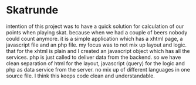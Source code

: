 Skatrunde
=========

intention of this project was to have a quick solution for calculation of our points when playing skat. because when we had a couple of beers nobody could count anymore. it is a simple application which has a xhtml page, a javascript file and an php file. my focus was to not mix up layout and logic. that for the xhtml is plain and I created an javascript object which has all the services. php is just called to deliver data from the backend. so we have clean separation of html for the layout, javascript (query) for the logic and php as data service from the server. no mix up of different languages in one source file. I think this keeps code clean and understandable.
